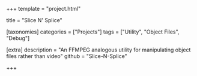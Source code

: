 +++
template = "project.html"

title = "Slice N' Splice"

[taxonomies]
categories = ["Projects"]
tags = ["Utility", "Object Files", "Debug"]

[extra]
description = "An FFMPEG analogous utility for manipulating object files rather than video"
github = "Slice-N-Splice"

+++
